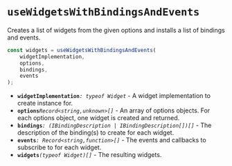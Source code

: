 # `useWidgetsWithBindingsAndEvents`

Creates a list of widgets from the given options and installs a list of bindings and events.

```ts
const widgets = useWidgetsWithBindingsAndEvents(
    widgetImplementation,
    options,
    bindings,
    events
);
```

- **`widgetImplementation`**_`: typeof Widget`_ - A widget implementation to
  create instance for.
- **`options`**_`Record<string,unknown>[]`_ - An array of options objects.
  For each options object, one widget is created and returned.
- **`bindings`**_`: (IBindingDescription | IBindingDescription[])[]`_ - The
  description of the binding(s) to create for each widget.
- **`events`**_`: Record<string,function>[]`_ - The events and callbacks to subscribe to for each widget.
- **`widgets`**_`(typeof Widget)[]`_ - The resulting widgets.
